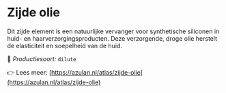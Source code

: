 # Zijde olie

Dit zijde element is een natuurlijke vervanger voor synthetische siliconen in huid- en haarverzorgingsproducten.&nbsp;Deze verzorgende, droge olie herstelt de elasticiteit en soepelheid van de huid.

🔧 *Productiesoort:* `dilute`

👉 Lees meer: [https://azulan.nl/atlas/zijde-olie](https://azulan.nl/atlas/zijde-olie)